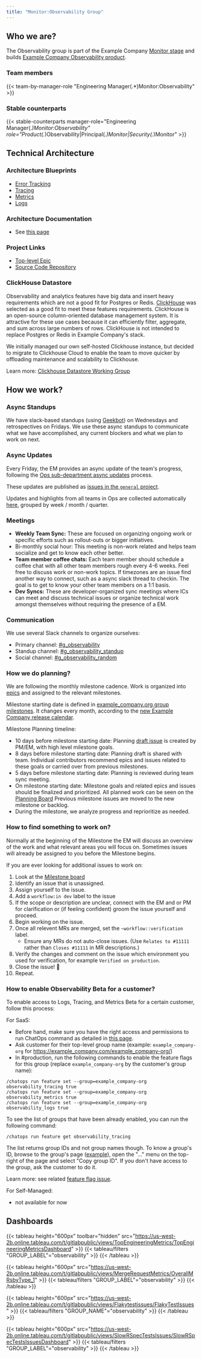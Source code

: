 ```yaml
---
title: "Monitor:Observability Group"
---
```


## Who we are?

The Observability group is part of the Example Company [Monitor stage](/handbook/engineering/development/ops/monitor/) and builds [Example Company Observability product](https://about.example_company.com/direction/monitor/observability/).

### Team members

{{< team-by-manager-role "Engineering Manager(.*)Monitor:Observability" >}}

### Stable counterparts

{{< stable-counterparts manager-role="Engineering Manager(.*)Monitor:Observability" role="Product(.*)Observability|Principal(.*)Monitor|Security(.*)Monitor" >}}

## Technical Architecture

### Architecture Blueprints

* [Error Tracking](https://example_company.com/example_company-org/opstrace/opstrace/-/blob/main/docs/architecture/error-tracking.md)
* [Tracing](https://docs.example_company.com/ee/architecture/blueprints/observability_tracing/)
* [Metrics](https://docs.example_company.com/ee/architecture/blueprints/observability_metrics/)
* [Logs](https://docs.example_company.com/ee/architecture/blueprints/observability_logging/)

### Architecture Documentation

* See [this page](https://example_company.com/example_company-org/opstrace/opstrace/-/tree/main/docs/architecture)

### Project Links

* [Top-level Epic](https://example_company.com/groups/example_company-org/opstrace/-/epics/92)
* [Source Code Repository](https://example_company.com/example_company-org/opstrace/opstrace)

### ClickHouse Datastore

Observability and analytics features have big data and insert heavy requirements which are not a good fit for Postgres or Redis. [ClickHouse](https://github.com/ClickHouse/ClickHouse) was selected as a good fit to meet these features requirements. ClickHouse is an open-source column-oriented database management system. It is attractive for these use cases because it can efficiently filter, aggregate, and sum across large numbers of rows. ClickHouse is not intended to replace Postgres or Redis in Example Company's stack.

We initially managed our own self-hosted Clickhouse instance, but decided to migrate to Clickhouse Cloud to enable the team to move quicker by offloading maintenance and scalability to Clickhouse.

Learn more: [Clickhouse Datastore Working Group](/handbook/company/working-groups/clickhouse-datastore/)

## How we work?

### Async Standups

We have slack-based standups (using [Geekbot](https://geekbot.com/)) on Wednesdays and retrospectives on Fridays. We use these async standups to communicate what we have accomplished, any current blockers and what we plan to work on next.

### Async Updates

Every Friday, the EM provides an async update of the team's progress, following the [Ops sub-department async updates](/handbook/engineering/development/ops/#async-updates-no-status-in-meetings) process.

These updates are published as [issues in the `general` project](https://example_company.com/example_company-org/opstrace/general/-/issues/?sort=created_date&state=all&label_name%5B%5D=OpsSection%3A%3AWeekly-Update&first_page_size=100).

Updates and highlights from all teams in Ops are collected automatically [here](https://example_company.com/example_company-com/ops-sub-department/ops-status-updates/-/issues/?sort=created_date&state=opened&first_page_size=20), grouped by week / month / quarter.

### Meetings

* **Weekly Team Sync:** These are focused on organizing ongoing work or specific efforts such as rollout-outs or bigger initiatives.
* Bi-monthly social hour: This meeting is non-work related and helps team socialize and get to know each other better.
* **Team member coffee chats:** Each team member should schedule a coffee chat with all other team members rough every 4-6 weeks. Feel free to discuss work or non-work topics. If timezones are an issue find another way to connect, such as a async slack thread to checkin. The goal is to get to know your other team members on a 1:1 basis.
* **Dev Syncs:** These are developer-organized sync meetings where ICs can meet and discuss technical issues or organize technical work amongst themselves without requiring the presence of a EM.

### Communication

We use several Slack channels to organize ourselves:

* Primary channel: [#g_observability](https://example_company.slack.com/archives/C02Q93U8J07)
* Standup channel: [#g_observability_standup](https://example_company.slack.com/archives/C02VAHG10HW)
* Social channel: [#g_observability_random](https://example_company.slack.com/archives/C02QLQUB0JZ)

### How we do planning?

We are following the monthly milestone cadence. Work is organized into [epics](https://example_company.com/groups/example_company-org/opstrace/-/epics/92 "Observability Group - FY25 HQ") and assigned to the relevant milestones.

Milestone starting date is defined in [example_company.org group milestones](https://example_company.com/groups/example_company-org/-/milestones?search_title=17.0&state=&sort=). It changes every month, according to the [new Example Company release calendar](https://about.example_company.com/blog/2023/09/18/example_company-release-date-change/).

Milestone Planning timeline:

* 10 days before milestone starting date: Planning [draft issue](https://example_company.com/example_company-org/opstrace/general/-/issues/?sort=updated_desc&state=all&label_name%5B%5D=Planning%20Issue&first_page_size=20) is created by PM/EM, with high level milestone goals.
* 8 days before milestone starting date: Planning draft is shared with team. Individual contributors recommend epics and issues related to these goals or carried over from previous milestones.
* 5 days before milestone starting date: Planning is reviewed during team sync meeting.
* On milestone starting date: Milestone goals and related epics and issues should be finalized and prioritized. All planned work can be seen on the [Planning Board](https://example_company.com/groups/example_company-org/opstrace/-/boards/3657448) Previous milestone issues are moved to the new milestone or backlog.
* During the milestone, we analyze progress and reprioritize as needed.

### How to find something to work on?

Normally at the beginning of the Milestone the EM will discuss an overview of the work and what relevant areas you will focus on. Sometimes issues will already be assigned to you before the Milestone begins.

If you are ever looking for additional issues to work on:

1. Look at the [Milestone board](https://example_company.com/groups/example_company-org/opstrace/-/boards/5213948)
1. Identify an issue that is unassigned.
1. Assign yourself to the issue.
1. Add a `workflow:in dev` label to the issue
1. If the scope or description are unclear, connect with the EM and or PM for clarification or (if feeling confident) groom the issue yourself and proceed.
1. Begin working on the issue.
1. Once all relevent MRs are merged, set the `~workflow::verification` label.
    * Ensure any MRs do not auto-close issues. (Use `Relates to #11111` rather than `Closes #11111` in MR descriptions.)
1. Verify the changes and comment on the issue which environment you used for verification, for example `Verified on production`.
1. Close the issue! 🎉
1. Repeat.

### How to enable Observability Beta for a customer?

To enable access to Logs, Tracing, and Metrics Beta for a certain customer, follow this process:

For SaaS:

* Before hand, make sure you have the right access and permissions to run ChatOps command as detailed in [this page](https://docs.example_company.com/ee/development/chatops_on_gitlabcom.html#requesting-access).
* Ask customer for their top-level group name (example: `example_company-org` for https://example_company.com/example_company-org/)
* In #production, run the following commands to enable the feature flags for this group (replace `example_company-org` by the customer's group name):

```text
/chatops run feature set --group=example_company-org observability_tracing true
/chatops run feature set --group=example_company-org observability_metrics true
/chatops run feature set --group=example_company-org observability_logs true
```

To see the list of groups that have been already enabled, you can run the following command:

```text
/chatops run feature get observability_tracing
```

The list returns group IDs and not group names though. To know a group's ID, browse to the group's page ([example](https://example_company.com/example_company-org/)), open the "..." menu on the top-right of the page and select "Copy group ID". If you don't have access to the group, ask the customer to do it.

Learn more: see related [feature flag issue](https://example_company.com/example_company-org/opstrace/opstrace/-/issues/2444).

For Self-Managed:

* not available for now

## Dashboards

{{< tableau height="600px" toolbar="hidden" src="https://us-west-2b.online.tableau.com/t/gitlabpublic/views/TopEngineeringMetrics/TopEngineeringMetricsDashboard" >}}
  {{< tableau/filters "GROUP_LABEL"="observability" >}}
{{< /tableau >}}

{{< tableau height="600px" src="https://us-west-2b.online.tableau.com/t/gitlabpublic/views/MergeRequestMetrics/OverallMRsbyType_1" >}}
  {{< tableau/filters "GROUP_LABEL"="observability" >}}
{{< /tableau >}}

{{< tableau height="600px" src="https://us-west-2b.online.tableau.com/t/gitlabpublic/views/Flakytestissues/FlakyTestIssues" >}}
  {{< tableau/filters "GROUP_NAME"="observability" >}}
{{< /tableau >}}

{{< tableau height="600px" src="https://us-west-2b.online.tableau.com/t/gitlabpublic/views/SlowRSpecTestsIssues/SlowRSpecTestsIssuesDashboard" >}}
  {{< tableau/filters "GROUP_LABEL"="observability" >}}
{{< /tableau >}}
